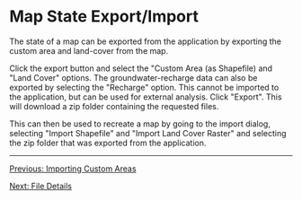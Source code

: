 

# Map State Export/Import

The state of a map can be exported from the application by exporting the custom area and land-cover from the map.

Click the export button and select the "Custom Area (as Shapefile) and "Land Cover" options. The groundwater-recharge data can also be exported by selecting the "Recharge" option. This cannot be imported to the application, but can be used for external analysis. Click "Export". This will download a zip folder containing the requested files.

This can then be used to recreate a map by going to the import dialog, selecting "Import Shapefile" and "Import Land Cover Raster" and selecting the zip folder that was exported from the application.

---

[Previous: Importing Custom Areas](./4_import_lc.md)

[Next: File Details](./6_file_details.md)